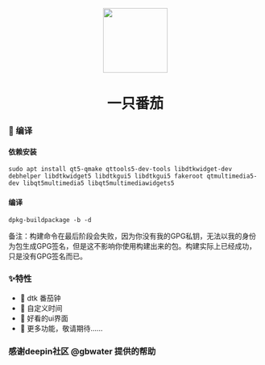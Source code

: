 
<p align="center">
<img width="128" src="https://gitee.com/Limexb/one-tomato/raw/master/assets/icon/top.yzzi.tomato.svg" >
</p>


<h1 align="center">一只番茄</h1>


### 🍭 编译

#### 依赖安装
```
sudo apt install qt5-qmake qttools5-dev-tools libdtkwidget-dev debhelper libdtkwidget5 libdtkgui5 libdtkgui5 fakeroot qtmultimedia5-dev libqt5multimedia5 libqt5multimediawidgets5
```

#### 编译
```
dpkg-buildpackage -b -d
```

备注：构建命令在最后阶段会失败，因为你没有我的GPG私钥，无法以我的身份为包生成GPG签名，但是这不影响你使用构建出来的包。构建实际上已经成功，只是没有GPG签名而已。



### ✨特性

- 🍕 dtk 番茄钟
- 🍥 自定义时间
- 🍔 好看的ui界面
- 🌭  更多功能，敬请期待……


### 感谢deepin社区 @gbwater 提供的帮助
